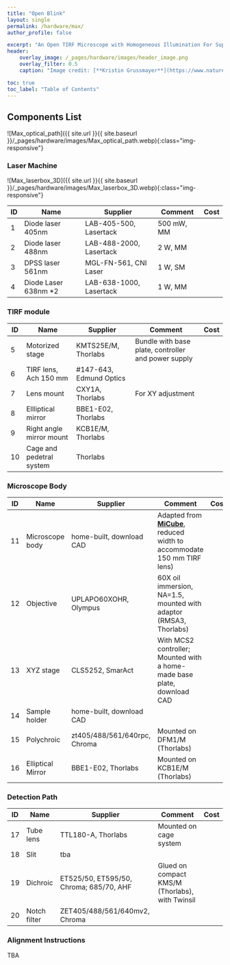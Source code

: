 ```yaml
---
title: "Open Blink"
layout: single
permalink: /hardware/max/
author_profile: false

excerpt: "An Open TIRF Microscope with Homogeneous Illumination For Super-resolution Imaging"
header: 
    overlay_image: /_pages/hardware/images/header_image.png
    overlay_filter: 0.5
    caption: "Image credit: [**Kristin Grussmayer**](https://www.nature.com/articles/ncomms6830)"

toc: true
toc_label: "Table of Contents"
---
```

## Components List
![Max_optical_path]({{ site.url }}{{ site.baseurl }}/_pages/hardware/images/Max_optical_path.webp){:class="img-responsive"}

### Laser Machine
![Max_laserbox_3D]({{ site.url }}{{ site.baseurl }}/_pages/hardware/images/Max_laserbox_3D.webp){:class="img-responsive"}

| ID | Name                     | Supplier                | Comment    | Cost |
|----|--------------------------|-------------------------|------------|------|
| 1  | Diode laser 405nm        | LAB-405-500, Lasertack  | 500 mW, MM |      |
| 2  | Diode laser 488nm        | LAB-488-2000, Lasertack | 2 W, MM    |      |
| 3  | DPSS laser 561nm         | MGL-FN-561, CNI Laser   | 1 W, SM    |      |
| 4  | Diode Laser 638nm *2     | LAB-638-1000, Lasertack | 1 W, MM    |      |



### TIRF module

| ID | Name                     | Supplier                | Comment                                             | Cost |
|----|--------------------------|-------------------------|-----------------------------------------------------|------|
| 5  | Motorized stage          | KMTS25E/M, Thorlabs     | Bundle with base plate, controller and power supply |      |
| 6  | TIRF lens, Ach 150 mm    | #147-643, Edmund Optics |                                                     |      |
| 7  | Lens mount               | CXY1A, Thorlabs         | For XY adjustment                                                    |      |
| 8  | Ellliptical mirror       | BBE1-E02, Thorlabs      |                                                     |      |
| 9  | Right angle mirror mount | KCB1E/M, Thorlabs       |                                                     |      |
| 10 | Cage and pedetral system | Thorlabs                |                                                     |      |

### Microscope Body

| ID | Name              | Supplier                     | Comment                                                                                                                     | Cost |
|----|-------------------|------------------------------|-----------------------------------------------------------------------------------------------------------------------------|------|
| 11 | Microscope body   | home-built, download CAD     | Adapted from [**MiCube**](https://hohlbeinlab.github.io/miCube/index.html), reduced width to accommodate 150 mm TIRF lens)  |      |
| 12 | Objective         | UPLAPO60XOHR, Olympus        | 60X oil immersion, NA=1.5, mounted with adaptor (RMSA3, Thorlabs)                                                           |      |
| 13 | XYZ stage         | CLS5252, SmarAct             | With MCS2 controller; Mounted with a home-made base plate, download CAD                                                     |      |
| 14 | Sample holder     | home-built, download CAD     |                                                                                                                             |      |
| 15 | Polychroic        | zt405/488/561/640rpc, Chroma | Mounted on DFM1/M (Thorlabs)                                                                                                |      |
| 16 | Elliptical Mirror | BBE1-E02, Thorlabs           | Mounted on KCB1E/M (Thorlabs)                                                                                               |      |

### Detection Path

| ID | Name         | Supplier                                | Comment                                          | Cost |
|----|--------------|-----------------------------------------|--------------------------------------------------|------|
| 17 | Tube lens    | TTL180-A, Thorlabs                      | Mounted on cage system                           |      |
| 18 | Slit         | tba                                     |                                                  |      |
| 19 | Dichroic     | ET525/50, ET595/50, Chroma; 685/70, AHF | Glued on compact KMS/M (Thorlabs), with Twinsil  |      |
| 20 | Notch filter | ZET405/488/561/640mv2, Chroma           |                                                  |      |

### Alignment Instructions
TBA